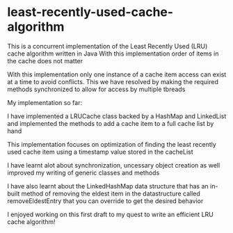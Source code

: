 # least-recently-used-cache-algorithm
This is a concurrent implementation of the Least Recently Used (LRU) cache algorithm written in Java
With this implementation order of items in the cache does not matter

With this implementation only one instance of a cache item access can exist at a time to avoid conflicts. This we have resolved by making the required methods synchronized to allow for access by multiple tbreads

My implementation so far: 

I have implemented a LRUCache class backed by a HashMap and LinkedList and implemented the methods to add a cache item to a full cache list by hand

This implementation focuses on optimization of finding the least recently used cache item using a timestamp value stored in the cacheList 

I have learnt alot about synchronization, uncessary object creation as well improved my writing of generic classes and methods

I have also learnt about the LinkedHashMap data structure that has an in-built method of removing the eldest item in the datastructure called removeEldestEntry that you can override to get the desired behavior


I enjoyed working on this first draft to my quest to write an efficient LRU cache algorithm!


